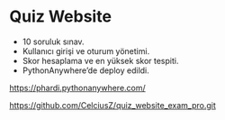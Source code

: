 # Quiz Website


* 10 soruluk sınav.
* Kullanıcı girişi ve oturum yönetimi.
* Skor hesaplama ve en yüksek skor tespiti.
* PythonAnywhere’de deploy edildi.

https://phardi.pythonanywhere.com/

https://github.com/CelciusZ/quiz_website_exam_pro.git
